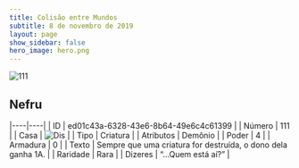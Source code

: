 ```yaml
---
title: Colisão entre Mundos
subtitle: 8 de novembro de 2019
layout: page
show_sidebar: false
hero_image: hero.png
---
```


![111](https://cdn.keyforgegame.com/media/card_front/pt/452_111_H3VG4J3F378W_pt.png)

## Nefru

|----|----|
| ID | ed01c43a-6328-43e6-8b64-49e6c4c61399 |
| Número | 111 |
| Casa | ![Dis](https://archonarcana.com/images/thumb/e/e8/Dis.png/22px-Dis.png "Dis") |
| Tipo | Criatura |
| Atributos | Demônio |
| Poder | 4 |
| Armadura | 0 |
| Texto | Sempre que uma criatura for destruída, o dono dela ganha 1A. |
| Raridade | Rara |
| Dizeres | “…Quem está aí?” |
